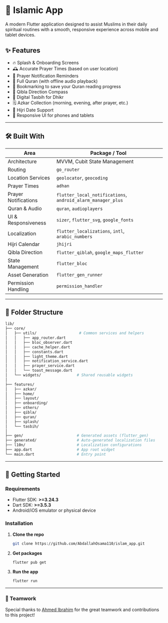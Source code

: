 # 🕌 Islamic App

A modern Flutter application designed to assist Muslims in their daily spiritual routines with a smooth, responsive experience across mobile and tablet devices.

## ✨ Features

- 🔥 Splash & Onboarding Screens
- 🕰️ Accurate Prayer Times (based on user location)
- 🔔 Prayer Notification Reminders
- 📖 Full Quran (with offline audio playback)
- 🔖 Bookmarking to save your Quran reading progress
- 🧭 Qibla Direction Compass
- 📿 Digital Tasbih for Dhikr
- 🗒️ Azkar Collection (morning, evening, after prayer, etc.)
- 🌙 Hijri Date Support
- 📱 Responsive UI for phones and tablets

---

## 🛠️ Built With

| Area                    | Package / Tool                       |
|-------------------------|--------------------------------------|
| Architecture            | MVVM, Cubit State Management         |
| Routing                 | `go_router`                          |
| Location Services       | `geolocator`, `geocoding`            |
| Prayer Times            | `adhan`                              |
| Prayer Notifications    | `flutter_local_notifications`, `android_alarm_manager_plus` |
| Quran & Audio           | `quran`, `audioplayers`              |
| UI & Responsiveness     | `sizer`, `flutter_svg`, `google_fonts` |
| Localization            | `flutter_localizations`, `intl`, `arabic_numbers` |
| Hijri Calendar          | `jhijri`                             |
| Qibla Direction         | `flutter_qiblah`, `google_maps_flutter` |
| State Management        | `flutter_bloc`         |
| Asset Generation        | `flutter_gen_runner`                 |
| Permission Handling     | `permission_handler`                 |

---

## 📂 Folder Structure

```bash
lib/
├── core/
│   ├── utils/                   # Common services and helpers
│   │   ├── app_router.dart
│   │   ├── bloc_observer.dart
│   │   ├── cache_helper.dart
│   │   ├── constants.dart
│   │   ├── light_theme.dart
│   │   ├── notification_service.dart
│   │   ├── prayer_service.dart
│   │   └── toast_message.dart
│   └── widgets/                # Shared reusable widgets
│
├── features/
│   ├── azkar/                  
│   ├── home/                   
│   ├── layout/                 
│   ├── onboarding/             
│   ├── others/                 
│   ├── qibla/                  
│   ├── quran/                  
│   ├── splash/                 
│   └── tasbih/                 
│
├── gen/                        # Generated assets (flutter_gen)
├── generated/                  # Auto-generated localization files
├── l10n/                       # Localization configurations
├── app.dart                    # App root widget
└── main.dart                   # Entry point
```

---

## 🚀 Getting Started

### Requirements
- Flutter SDK: **>=3.24.3**
- Dart SDK: **>=3.5.3**
- Android/iOS emulator or physical device

### Installation

1. **Clone the repo**
   ```bash
   git clone https://github.com/AbdallahOsama110/islam_app.git
2. **Get packages**
   ```bash
   flutter pub get
3. **Run the app**
   ```bash
   flutter run

---
### 🙌 Teamwork
Special thanks to [Ahmed Ibrahim](https://github.com/AhmedIbrahim2003) for the great teamwork and contributions to this project!
